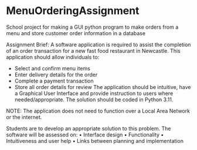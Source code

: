 # MenuOrderingAssignment
School project for making a GUI python program to make orders from a menu and store customer order information in a database

Assignment Brief:
A software application is required to assist the completion of an order transaction for a new fast food restaurant in
Newcastle. This application should allow individuals to:
- Select and confirm menu items
- Enter delivery details for the order
- Complete a payment transaction
- Store all order details for review
The application should be intuitive, have a Graphical User Interface and provide instruction to users where
needed/appropriate. The solution should be coded in Python 3.11.

NOTE: The application does not need to function over a Local Area Network or the internet.

Students are to develop an appropriate solution to this problem. The software will be assessed on:
• Interface design
• Functionality
• Intuitiveness and user help
• Links between planning and implementation